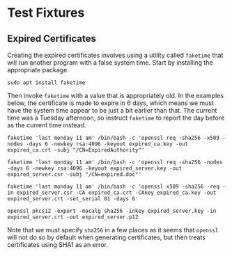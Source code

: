 # Test Fixtures

## Expired Certificates

Creating the expired certificates involves using a utility called `faketime` that will run another program with a false system time. Start by installing the appropriate package.

```shell
sudo apt install faketime
```

Then invoke `faketime` with a value that is appropriately old. In the examples below, the certificate is made to expire in 6 days, which means we must have the system time appear to be just a bit earlier than that. The current time was a Tuesday afternoon, so instruct `faketime` to report the day before as the current time instead.

```shell
faketime 'last monday 11 am' /bin/bash -c 'openssl req -sha256 -x509 -nodes -days 6 -newkey rsa:4096 -keyout expired_ca.key -out expired_ca.crt -subj "/CN=ExpiredAuthority"'

faketime 'last monday 11 am' /bin/bash -c 'openssl req -sha256 -nodes -days 6 -newkey rsa:4096 -keyout expired_server.key -out expired_server.csr -subj "/CN=expired.doc"'

faketime 'last monday 11 am' /bin/bash -c 'openssl x509 -sha256 -req -in expired_server.csr -CA expired_ca.crt -CAkey expired_ca.key -out expired_server.crt -set_serial 01 -days 6'

openssl pkcs12 -export -macalg sha256 -inkey expired_server.key -in expired_server.crt -out expired_server.p12
```

Note that we must specify `sha256` in a few places as it seems that `openssl` will not do so by default when generating certificates, but then treats certificates using SHA1 as an error.
